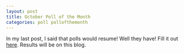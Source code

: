 ```yaml
---
layout: post
title: October Poll of the Month
categories: poll pollofthemonth
---
```

In my last post, I said that polls would resume! Well they have! Fill it out [here](http://kyleplosforms.weebly.com/forms/october-poll-of-the-month). Results will be on this blog.
